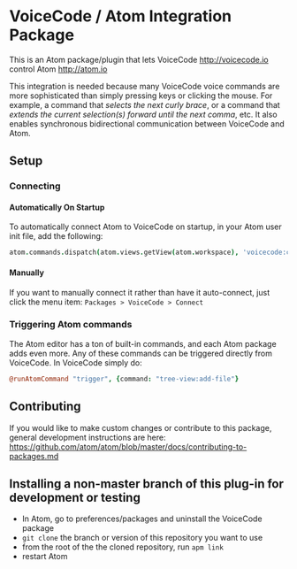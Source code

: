 # VoiceCode / Atom Integration Package

This is an Atom package/plugin that lets VoiceCode http://voicecode.io control Atom http://atom.io

This integration is needed because many VoiceCode voice commands are more sophisticated than simply pressing keys or clicking the mouse. For example, a command that *selects the next curly brace*, or a command that *extends the current selection(s) forward until the next comma*, etc. It also enables synchronous bidirectional communication between VoiceCode and Atom.

## Setup

### Connecting

#### Automatically On Startup

To automatically connect Atom to VoiceCode on startup, in your Atom user init file, add the following:

```coffeescript
atom.commands.dispatch(atom.views.getView(atom.workspace), 'voicecode:connect')
```

#### Manually

If you want to manually connect it rather than have it auto-connect, just click the menu item: `Packages > VoiceCode > Connect`

### Triggering Atom commands
The Atom editor has a ton of built-in commands, and each Atom package adds even more. Any of these commands can be triggered directly from VoiceCode. In VoiceCode simply do:

```coffeescript
@runAtomCommand "trigger", {command: "tree-view:add-file"}
```

## Contributing

If you would like to make custom changes or contribute to this package, general development instructions are here: https://github.com/atom/atom/blob/master/docs/contributing-to-packages.md

## Installing a non-master branch of this plug-in for development or testing

- In Atom, go to preferences/packages and uninstall the VoiceCode package
- `git clone` the branch or version of this repository you want to use
- from the root of the the cloned repository, run `apm link`
- restart Atom
